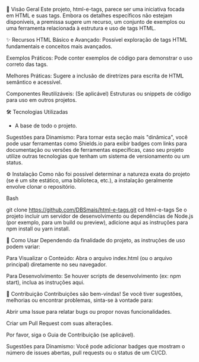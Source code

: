 🚀 Visão Geral
Este projeto, html-e-tags, parece ser uma iniciativa focada em HTML e suas tags. Embora os detalhes específicos não estejam disponíveis, a premissa sugere um recurso, um conjunto de exemplos ou uma ferramenta relacionada à estrutura e uso de tags HTML.

✨ Recursos
HTML Básico e Avançado: Possível exploração de tags HTML fundamentais e conceitos mais avançados.

Exemplos Práticos: Pode conter exemplos de código para demonstrar o uso correto das tags.

Melhores Práticas: Sugere a inclusão de diretrizes para escrita de HTML semântico e acessível.

Componentes Reutilizáveis: (Se aplicável) Estruturas ou snippets de código para uso em outros projetos.

🛠️ Tecnologias Utilizadas
 - A base de todo o projeto.

Sugestões para Dinamismo:
Para tornar esta seção mais "dinâmica", você pode usar ferramentas como Shields.io para exibir badges com links para documentação ou versões de ferramentas específicas, caso seu projeto utilize outras tecnologias que tenham um sistema de versionamento ou um status.

⚙️ Instalação
Como não foi possível determinar a natureza exata do projeto (se é um site estático, uma biblioteca, etc.), a instalação geralmente envolve clonar o repositório.

Bash

git clone https://github.com/DBSmais/html-e-tags.git
cd html-e-tags
Se o projeto incluir um servidor de desenvolvimento ou dependências de Node.js (por exemplo, para um build ou preview), adicione aqui as instruções para npm install ou yarn install.

🚀 Como Usar
Dependendo da finalidade do projeto, as instruções de uso podem variar:

Para Visualizar o Conteúdo: Abra o arquivo index.html (ou o arquivo principal) diretamente no seu navegador.

Para Desenvolvimento: Se houver scripts de desenvolvimento (ex: npm start), inclua as instruções aqui.

🤝 Contribuição
Contribuições são bem-vindas! Se você tiver sugestões, melhorias ou encontrar problemas, sinta-se à vontade para:

Abrir uma Issue para relatar bugs ou propor novas funcionalidades.

Criar um Pull Request com suas alterações.

Por favor, siga o Guia de Contribuição (se aplicável).

Sugestões para Dinamismo:
Você pode adicionar badges que mostram o número de issues abertas, pull requests ou o status de um CI/CD.
